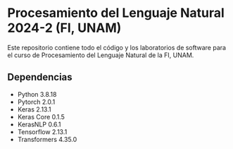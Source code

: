 # Procesamiento del Lenguaje Natural 2024-2 (FI, UNAM)

Este repositorio contiene todo el código y los laboratorios de software para el curso de Procesamiento del Lenguaje Natural de la FI, UNAM.

## Dependencias
- Python 3.8.18
- Pytorch 2.0.1
- Keras 2.13.1
- Keras Core 0.1.5
- KerasNLP 0.6.1
- Tensorflow 2.13.1
- Transformers 4.35.0